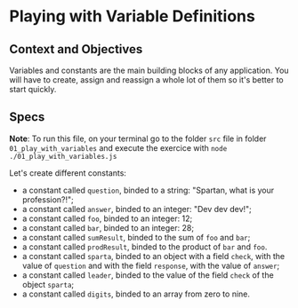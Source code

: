 # Playing with Variable Definitions

## Context and Objectives

Variables and constants are the main building blocks of any application.
You will have to create, assign and reassign a whole lot of them so it's better to start quickly.

## Specs

**Note**: To run this file, on your terminal go to the folder `src` file in folder `01_play_with_variables` and execute the exercice with `node ./01_play_with_variables.js`

Let's create different constants:

- a constant called `question`, binded to a string: "Spartan, what is your profession?!";
- a constant called `answer`, binded to an integer: "Dev dev dev!";
- a constant called `foo`, binded to an integer: 12;
- a constant called `bar`, binded to an integer: 28;
- a constant called `sumResult`, binded to the sum of `foo` and `bar`;
- a constant called `prodResult`, binded to the product of `bar` and `foo`.
- a constant called `sparta`, binded to an object with a field `check`, with the value of `question` and with the field `response`, with the value of `answer`;
- a constant called `leader`, binded to the value of the field `check` of the object `sparta`;
- a constant called `digits`, binded to an array from zero to nine.
